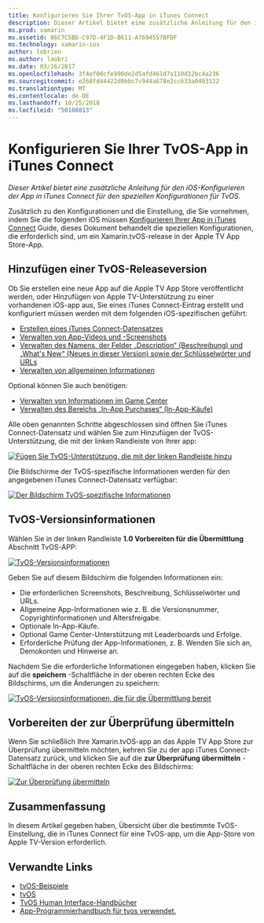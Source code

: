 ```yaml
---
title: Konfigurieren Sie Ihrer TvOS-App in iTunes Connect
description: Dieser Artikel bietet eine zusätzliche Anleitung für den iOS-Konfigurieren der App in iTunes Connect für den speziellen Konfigurationen für TvOS.
ms.prod: xamarin
ms.assetid: 86C7C5BD-C97D-4F1D-B611-A7694557BFDF
ms.technology: xamarin-ios
author: lobrien
ms.author: laobri
ms.date: 03/16/2017
ms.openlocfilehash: 3f4ef00cfe990de2d5afd461d7a110d32bc4a236
ms.sourcegitcommit: e268fd44422d0bbc7c944a678e2cc633a0493122
ms.translationtype: MT
ms.contentlocale: de-DE
ms.lasthandoff: 10/25/2018
ms.locfileid: "50108813"
---
```

# <a name="configure-your-tvos-app-in-itunes-connect"></a>Konfigurieren Sie Ihrer TvOS-App in iTunes Connect

_Dieser Artikel bietet eine zusätzliche Anleitung für den iOS-Konfigurieren der App in iTunes Connect für den speziellen Konfigurationen für TvOS._


Zusätzlich zu den Konfigurationen und die Einstellung, die Sie vornehmen, indem Sie die folgenden iOS müssen [Konfigurieren Ihrer App in iTunes Connect](~/ios/deploy-test/app-distribution/app-store-distribution/itunesconnect.md) Guide, dieses Dokument behandelt die speziellen Konfigurationen, die erforderlich sind, um ein Xamarin.tvOS-release in der Apple TV App Store-App.

<a name="Adding-a-tvOS-Release-Version" />

## <a name="adding-a-tvos-release-version"></a>Hinzufügen einer TvOS-Releaseversion

Ob Sie erstellen eine neue App auf die Apple TV App Store veröffentlicht werden, oder Hinzufügen von Apple TV-Unterstützung zu einer vorhandenen iOS-app aus, Sie eines iTunes Connect-Eintrag erstellt und konfiguriert müssen werden mit dem folgenden iOS-spezifischen geführt:

- [Erstellen eines iTunes Connect-Datensatzes](~/ios/deploy-test/app-distribution/app-store-distribution/itunesconnect.md#creating)
- [Verwalten von App-Videos und -Screenshots](~/ios/deploy-test/app-distribution/app-store-distribution/itunesconnect.md#managing)
- [Verwalten des Namens, der Felder „Description“ (Beschreibung) und „What's New“ (Neues in dieser Version) sowie der Schlüsselwörter und URLs](~/ios/deploy-test/app-distribution/app-store-distribution/itunesconnect.md#metadata)
- [Verwalten von allgemeinen Informationen](~/ios/deploy-test/app-distribution/app-store-distribution/itunesconnect.md#general)

Optional können Sie auch benötigen:

- [Verwalten von Informationen im Game Center](~/ios/deploy-test/app-distribution/app-store-distribution/itunesconnect.md#game-center)
- [Verwalten des Bereichs „In-App Purchases“ (In-App-Käufe)](~/ios/deploy-test/app-distribution/app-store-distribution/itunesconnect.md#iap)

Alle oben genannten Schritte abgeschlossen sind öffnen Sie iTunes Connect-Datensatz und wählen Sie zum Hinzufügen der TvOS-Unterstützung, die mit der linken Randleiste von Ihrer app:

[![](itunes-connect-images/connect01.png "Fügen Sie TvOS-Unterstützung, die mit der linken Randleiste hinzu")](itunes-connect-images/connect01.png#lightbox)

Die Bildschirme der TvOS-spezifische Informationen werden für den angegebenen iTunes Connect-Datensatz verfügbar:

[![](itunes-connect-images/connect02.png "Der Bildschirm TvOS-spezifische Informationen")](itunes-connect-images/connect02.png#lightbox)

<a name="tvOS-Version-Information" />

## <a name="tvos-version-information"></a>TvOS-Versionsinformationen

Wählen Sie in der linken Randleiste **1.0 Vorbereiten für die Übermittlung** Abschnitt TvOS-APP:

[![](itunes-connect-images/connect03.png "TvOS-Versionsinformationen")](itunes-connect-images/connect03.png#lightbox)

Geben Sie auf diesem Bildschirm die folgenden Informationen ein:

- Die erforderlichen Screenshots, Beschreibung, Schlüsselwörter und URLs.
- Allgemeine App-Informationen wie z. B. die Versionsnummer, Copyrightinformationen und Altersfreigabe.
- Optionale In-App-Käufe.
- Optional Game Center-Unterstützung mit Leaderboards und Erfolge.
- Erforderliche Prüfung der App-Informationen, z. B. Wenden Sie sich an, Demokonten und Hinweise an.

Nachdem Sie die erforderliche Informationen eingegeben haben, klicken Sie auf die **speichern** -Schaltfläche in der oberen rechten Ecke des Bildschirms, um die Änderungen zu speichern:

[![](itunes-connect-images/connect04.png "TvOS-Versionsinformationen, die für die Übermittlung bereit")](itunes-connect-images/connect04.png#lightbox)

<a name="Submitting-for-Review" />

## <a name="preparing-to-submit-for-review"></a>Vorbereiten der zur Überprüfung übermitteln

Wenn Sie schließlich Ihre Xamarin.tvOS-app an das Apple TV App Store zur Überprüfung übermitteln möchten, kehren Sie zu der app iTunes Connect-Datensatz zurück, und klicken Sie auf die **zur Überprüfung übermitteln** -Schaltfläche in der oberen rechten Ecke des Bildschirms:

[![](itunes-connect-images/connect05.png "Zur Überprüfung übermitteln")](itunes-connect-images/connect05.png#lightbox)

<a name="Summary" />

## <a name="summary"></a>Zusammenfassung

In diesem Artikel gegeben haben, Übersicht über die bestimmte TvOS-Einstellung, die in iTunes Connect für eine TvOS-app, um die App-Store von Apple TV-Version erforderlich.



## <a name="related-links"></a>Verwandte Links

- [tvOS-Beispiele](https://developer.xamarin.com/samples/tvos/all/)
- [tvOS](https://developer.apple.com/tvos/)
- [TvOS Human Interface-Handbücher](https://developer.apple.com/tvos/human-interface-guidelines/)
- [App-Programmierhandbuch für tvos verwendet.](https://developer.apple.com/library/prerelease/tvos/documentation/General/Conceptual/AppleTV_PG/)
